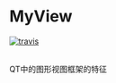 MyView
======
[![travis](https://api.travis-ci.org/raojun/myView.png)](https://travis-ci.org/raojun/myView)

<br>
QT中的图形视图框架的特征
